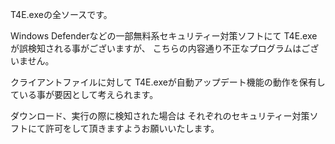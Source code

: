 T4E.exeの全ソースです。

Windows Defenderなどの一部無料系セキュリティー対策ソフトにて
T4E.exeが誤検知される事がございますが、
こちらの内容通り不正なプログラムはございません。

クライアントファイルに対して
T4E.exeが自動アップデート機能の動作を保有している事が要因として考えられます。

ダウンロード、実行の際に検知された場合は
それぞれのセキュリティー対策ソフトにて許可をして頂きますようお願いいたします。
